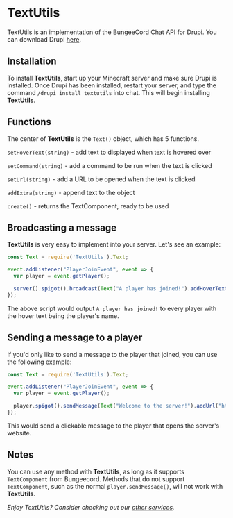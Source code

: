 # TextUtils
TextUtils is an implementation of the BungeeCord Chat API for Drupi.
You can download Drupi [here](https://stacket.net/drupi).

## Installation
To install **TextUtils**, start up your Minecraft server and make sure Drupi is installed.
Once Drupi has been installed, restart your server, and type the command `/drupi install textutils` into chat.
This will begin installing **TextUtils**.

## Functions
The center of **TextUtils** is the `Text()` object, which has 5 functions.

`setHoverText(string)` - add text to displayed when text is hovered over

`setCommand(string)` - add a command to be run when the text is clicked

`setUrl(string)` - add a URL to be opened when the text is clicked

`addExtra(string)` - append text to the object

`create()` - returns the TextComponent, ready to be used

## Broadcasting a message
**TextUtils** is very easy to implement into your server. Let's see an example:

```js
const Text = require('TextUtils').Text;

event.addListener("PlayerJoinEvent", event => {
  var player = event.getPlayer();

  server().spigot().broadcast(Text("A player has joined!").addHoverText(player.getDisplayName()).create());
});
```

The above script would output `A player has joined!` to every player with the hover text being the player's name.

## Sending a message to a player
If you'd only like to send a message to the player that joined, you can use the following example:

```js
const Text = require('TextUtils').Text;

event.addListener("PlayerJoinEvent", event => {
  var player = event.getPlayer();

  player.spigot().sendMessage(Text("Welcome to the server!").addUrl("https://myserver.com").create());
});
```

This would send a clickable message to the player that opens the server's website.

## Notes
You can use any method with **TextUtils**, as long as it supports `TextComponent` from Bungeecord.
Methods that do not support `TextComponent`, such as the normal `player.sendMessage()`, will not work with **TextUtils**.

*Enjoy TextUtils? Consider checking out our [other services](https://satellyte.net).*
